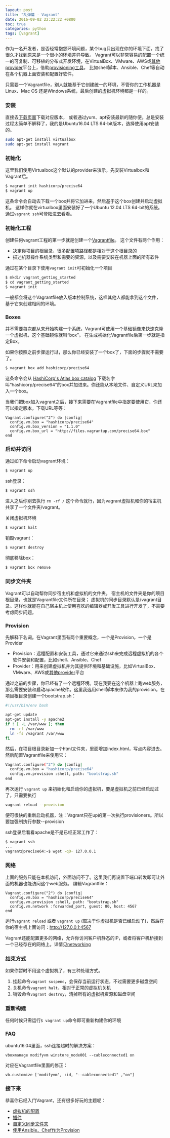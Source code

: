 ```yaml
---
layout: post
title: "乱弹篇 - Vagrant"
date: 2016-09-02 22:22:22 +0800
toc: true
categories: python
tags: [vagrant]
---
```


作为一名开发者，是否经常抱怨环境问题，某个bug只出现在你的环境下面，找了很久才找到原来是一个很小的环境差异导致。
Vagrant可以非常容易的配置一个统一的可复制、可移植的分布式开发环境，在VirtualBox、VMware、AWS或[其他provider](https://www.vagrantup.com/docs/providers/)平台上，借助[provisioning工具](https://www.vagrantup.com/docs/provisioning/)，
比如shell脚本、Ansible、Chef等自动在各个机器上面安装和配置好软件。

只需要一个Vagrantfile，别人就能基于它创建统一的环境，不管你的工作机器是Linux、Mac OS 还是Windows系统，最后创建的虚拟机环境都是一样的。<!--more-->

### 安装

直接去[下载页面](https://www.vagrantup.com/downloads.html)下载对应版本，
或者通过yum、apt安装最新的随你便。总是安装过程太简单不解释了，我的是Ubuntu16.04 LTS 64-bit版本，选择使用apt安装的。
``` bash
sudo apt-get install virtualbox
sudo apt-get install vagrant
```

### 初始化
这里我们使用Virtualbox这个默认的provider来演示，先安装Virtualbox和Vagrant后。

``` bash
$ vagrant init hashicorp/precise64
$ vagrant up
```
这条命令会自动去下载一个box并将它加进来，然后基于这个box创建并启动虚拟机。
这样你就在virtualbox里面安装好了一个Ubuntu 12.04 LTS 64-bit的系统。通过`vagrant ssh`可登陆进去看看。

### 初始化工程
创建任何vagrant工程的第一步就是创建一个[Vagrantfile](https://www.vagrantup.com/docs/vagrantfile/)。
这个文件有两个作用：

* 决定你项目的根目录，很多配置项路径都是相对于这个根目录的
* 描述机器操作系统类型和需要的资源，以及需要安装在机器上面的所有软件

通过在某个目录下使用`vagrant init`可初始化一个项目

``` bash
$ mkdir vagrant_getting_started
$ cd vagrant_getting_started
$ vagrant init
```
一般都会将这个Vagrantfile放入版本控制系统，这样其他人都能拿到这个文件，基于它来创建相同的环境。

### Boxes
并不需要每次都从来开始构建一个系统，Vagrant可使用一个基础镜像来快速克隆一个虚拟机，这个基础镜像就叫“box”。
在生成初始化Vagrantfile后第一步就是指定Box。

如果你按照之前步骤运行过，那么你已经安装了一个box了，下面的步骤就不需要了。

``` bash
$ vagrant box add hashicorp/precise64
```

这条命令会从 [HashiCorp's Atlas box catalog](https://atlas.hashicorp.com/boxes/search) 下载名字叫“hashicorp/precise64”的box并加进来。你还能从本地文件、自定义URL来加入一个box。

当我们把box加入vagrant之后，接下来需要在Vagrantfile中指定要使用它，你还可以指定版本，下载URL等等：

```
Vagrant.configure("2") do |config|
  config.vm.box = "hashicorp/precise64"
  config.vm.box_version = "1.1.0"
  config.vm.box_url = "http://files.vagrantup.com/precise64.box"
end
```

### 启动并访问
通过如下命令启动vagrant环境：

``` bash
$ vagrant up
```

ssh登录：
``` bash
$ vagrant ssh
```

进入之后你别去执行 `rm -rf /` 这个命令就行，因为vagrant虚拟机和你的宿主机共享了一个文件夹/vagrant。

关闭虚拟机环境
``` bash
$ vagrant halt
```

销毁vagrant：
``` bash
$ vagrant destroy
```

彻底移除box：
``` bash
$ vagrant box remove
```

### 同步文件夹
Vagrant可以自动帮你同步宿主机和虚拟机的文件夹。
宿主机的文件夹是你的项目根目录，也就是Vagrantfile文件所在目录；
虚拟机的同步目录默认是/vagrant目录。这样你就能在自己宿主机上使用喜欢的编辑器或开发工具进行开发了，不需要考虑同步问题。

### Provision
先解释下名词。在Vagrant里面有两个重要概念，一个是Provision，一个是Provider

* Provision：远程配置和安装工具，通过它来通过ssh来完成远程虚拟机的各个软件安装和配置，比如shell、Ansible、Chef
* Provider：用来创建虚拟机并为其提供环境和基础设施，比如VirtualBox、VMware、AWS或[其他provider](https://www.vagrantup.com/docs/providers/)平台

通过之前的步骤，你已经有了一个远程环境。现在我要在这个机器上跑web服务，那么需要安装和启动apache软件。这里我选用shell脚本来作为我的provision，在项目根目录创建一个bootstrap.sh：

``` bash
#!/usr/bin/env bash

apt-get update
apt-get install -y apache2
if ! [ -L /var/www ]; then
  rm -rf /var/www
  ln -fs /vagrant /var/www
fi
```

然后，在项目根目录新加一个html文件夹，里面增加index.html，写点内容进去。然后配置Vagrantfile来使用它：
``` bash
Vagrant.configure("2") do |config|
  config.vm.box = "hashicorp/precise64"
  config.vm.provision :shell, path: "bootstrap.sh"
end
```

再次运行 `vagrant up` 来初始化和启动你的虚拟机，要是虚拟机之前已经启动过了，只需要执行
``` bash
vagrant reload --provision
```
便可很快的重新启动机器，注：Vagrant只在up的第一次执行provisioners。所以要加强制执行参数--provision

ssh登录后看看apache是不是已经正常工作了：
``` bash
$ vagrant ssh
...
vagrant@precise64:~$ wget -qO- 127.0.0.1
```

### 网络
上面的服务只能在本机访问，外面访问不了。这里我们再设置下端口转发即可让外面的机器也能访问这个web服务。
编辑Vagrantfile：

```
Vagrant.configure("2") do |config|
  config.vm.box = "hashicorp/precise64"
  config.vm.provision :shell, path: "bootstrap.sh"
  config.vm.network :forwarded_port, guest: 80, host: 4567
end
```

运行`vagrant reload` 或者 `vagrant up` (取决于你虚拟机是否已经启动了)，然后在你的宿主机上面访问：http://127.0.0.1:4567

Vagrant还能配置更多的网络，允许你访问客户机静态的IP，或者将客户机桥接到一个已经存在的网络上。详情见[networking](https://www.vagrantup.com/docs/networking/)

### 结束方式
如果你暂时不用这个虚拟机了，有三种处理方式。

1. 挂起命令`vagrant suspend`，会保存当前运行状态，不过需要更多磁盘空间
2. 关机命令`vagrant halt`，相对于正常的虚拟机关机
3. 销毁命令`vagrant destroy`，清掉所有的虚拟机资源和磁盘空间

### 重新构建
任何时候只需运行`$ vagrant up`命令即可重新构建你的环境

### FAQ
ubuntu16.04里面，ssh连接超时的解决方案：
```
vboxmanage modifyvm winstore_node001 --cableconnected1 on
```
对应在Vagrantfile里面的修正：
```
vb.customize ['modifyvm', :id, "--cableconnected1" ,"on"]
```

### 接下来
恭喜你已经入门Vagrant，还有很多好玩的主题呢：

* [虚拟机的配置](https://www.vagrantup.com/docs/virtualbox/)
* [插件](https://www.vagrantup.com/docs/plugins/)
* [自定义同步文件夹](https://www.vagrantup.com/docs/synced-folders/)
* [使用Ansible、Chef作为Provision](https://www.vagrantup.com/docs/provisioning/)

